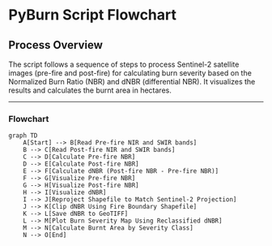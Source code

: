 # PyBurn Script Flowchart

## Process Overview

The script follows a sequence of steps to process Sentinel-2 satellite images (pre-fire and post-fire) for calculating burn severity based on the Normalized Burn Ratio (NBR) and dNBR (differential NBR). It visualizes the results and calculates the burnt area in hectares.

---

### Flowchart

```mermaid
graph TD
    A[Start] --> B[Read Pre-fire NIR and SWIR bands]
    B --> C[Read Post-fire NIR and SWIR bands]
    C --> D[Calculate Pre-fire NBR]
    D --> E[Calculate Post-fire NBR]
    E --> F[Calculate dNBR (Post-fire NBR - Pre-fire NBR)]
    F --> G[Visualize Pre-fire NBR]
    G --> H[Visualize Post-fire NBR]
    H --> I[Visualize dNBR]
    I --> J[Reproject Shapefile to Match Sentinel-2 Projection]
    J --> K[Clip dNBR Using Fire Boundary Shapefile]
    K --> L[Save dNBR to GeoTIFF]
    L --> M[Plot Burn Severity Map Using Reclassified dNBR]
    M --> N[Calculate Burnt Area by Severity Class]
    N --> O[End]
